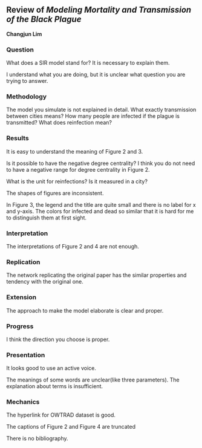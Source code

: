 ## Review of *Modeling Mortality and Transmission of the Black Plague*

**Changjun Lim**


### Question
What does a SIR model stand for? It is necessary to explain them. 

I understand what you are doing, but it is unclear what question you are trying to answer. 

### Methodology
The model you simulate is not explained in detail. What exactly transmission between cities means? How many people are infected if the plague is transmitted? What does reinfection mean?

### Results
It is easy to understand the meaning of Figure 2 and 3.

Is it possible to have the negative degree centrality? I think you do not need to have a negative range for degree centrality in Figure 2.

What is the unit for reinfections? Is it measured in a city?

The shapes of figures are inconsistent.

In Figure 3, the legend and the title are quite small and there is no label for x and y-axis. The colors for infected and dead so similar that it is hard for me to distinguish them at first sight.

### Interpretation
The interpretations of Figure 2 and 4 are not enough.

### Replication
The network replicating the original paper has the similar properties and tendency with the original one. 

### Extension
The approach to make the model elaborate is clear and proper.

### Progress
I think the direction you choose is proper.

### Presentation
It looks good to use an active voice.

The meanings of some words are unclear(like three parameters). The explanation about terms is insufficient.

### Mechanics
The hyperlink for OWTRAD dataset is good.

The captions of Figure 2 and Figure 4 are truncated

There is no bibliography. 
